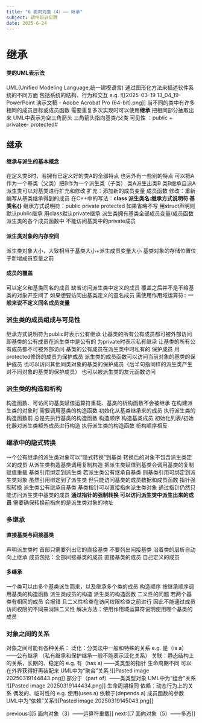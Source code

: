 ```yaml
---
title: "6 面向对象（4）—— 继承"
subject: 软件设计实践
date: 2025-6-24
---
```

# 继承
#### 类的UML表示法
UML(Unified Modeling Language,统一建模语言)
通过图形化方法来描述软件系统的不同方面 包括系统的结构、行为和交互
e.g. ![[2025-03-19 13_04_19-PowerPoint 演示文稿 - Adobe Acrobat Pro (64-bit).png]]
当不同的类中有许多相同的成员目标或成员函数 需要重复多次实现时可以使用**继承**
把相同部分抽取出来
UML中表示为空三角箭头 三角箭头指向基类/父类
可见性 ：public +  privatee-  protected#
## 继承
#### 继承与派生的基本概念
在定义类B时，若拥有已定义好的类A的全部特点 也另外有一些别的特点 可以把A作为一个基类（父类）把B作为一个派生类（子类）
	类A派生出类B
	类B继承自派A
派生类可以对基类进行扩充和修改
	扩充：添加新的成员变量 成员函数
	修改：重新编写从基类继承得到的成员
在C++中的写法：**class 派生类名:继承方式说明符 基类名{}**
继承方式说明符：public private protected
如果省略不写 用struct声明则默认public继承 用class默认private继承
派生类拥有基类全部成员变量/成员函数
派生类的各个成员函数中 不能访问基类中的private成员
#### 派生类对象的内存空间
派生类对象大小，大致相当于基类大小+派生成员变量大小
基类对象的存储位置位于新增成员变量之前
#### 成员的覆盖
可以定义和基类同名的成员 缺省访问派生类中定义的成员
覆盖之后并不是不给基类的对象开空间了 
如果想要访问由基类定义的童名成员 需使用作用域运算符::
**一般来说不定义同名成员变量**
### 派生类的成员组成与可见性
继承方式说明符为public时表示公有继承
让基类的所有公有成员都可被外部访问 即基类的公有成员在派生类中是公有的
为private时表示私有继承
让基类的所有公有成员都不可被外部访问 基类的公有成员在派生类中时私有的
保护成员
	用protected修饰的成员为保护成员
	派生类的成员函数可以访问当前对象的基类的保护成员 也可以访问其他同类对象的基类的保护成员（后半句指同样的派生类产生对不同对象的基类的保护成员）
	也可以被派生类的友元函数访问
### 派生类的构造和析构
构造函数、可访问的基类赋值运算符重载、基类的析构函数不会被继承
在构建派生类的对象时 需要调用基类的构造函数
	初始化从基类继承来的成员
	执行派生类的构造函数前 总是先执行基类的构造函数
构造顺序
	构造基类成员
	初始化列表/初始化器对派生类额外成员进行构造
	执行派生类的构造函数
析构顺序相反
### 继承中的隐式转换
一个公有继承的派生类对象可以“隐式转换”到基类
	转换后的对象不包含派生类定义的成员
	从派生类构造基类调用复制构造
	把派生类赋值到基类会调用基类的复制赋值重载
基类引用绑定到派生类
	若派生类公有继承自基类 则基类引用可绑定到派生类对象
	虽然引用绑定到了派生类 但只能访问基类的成员数据和成员函数
指针强制转换
	派生类公有继承自基类 基类指针可以直接指向派生类对象
	通过指针仍然只能访问派生类中基类的成员
	**通过指针的强制转换 可以访问派生类中派生出来的成员**
		需要确保转换前指向的是派生类对象的地址
### 多继承
#### 直接基类与间接基类
声明派生类时 首部只需要列出它的直接基类
	不要列出间接基类
	沿着类的层析自动向上继承
	成员包括：全部间接基类的成员 直接基类的成员 自己定义的成员
#### 多继承
一个类可以由多个基类派生而来，以及继承多个类的成员
构造顺序
	按继承顺序调用基类的构造函数
	派生类成员的构造
	派生类的构造函数
二义性的问题
	若两个基类有相同的成员 会报错
	且二义性检查在访问权限检查之前进行 因此不能通过成员访问权限的不同来消除二义性
	解决方法：使用作用域运算符说明使用哪个基类的成员
### 对象之间的关系
对象之间可能有各种关系：
	泛化：分类法中一般和特殊的关系
		e.g. 是（is a）——公有继承 （私有继承和保护继承一般不能表示泛化关系）
	关联：静态结构上的关系，长期的、稳定的
		e.g. 有（has a) ——类类型的指针 
			生命周期不同 可以在外界获得好再装配来
			UML中为“聚合”关系 ![[Pasted image 20250319144843.png]]
		部分于（part of）——类类型对象
			 UML中为“组合”关系 ![[Pasted image 20250319144434.png]]
			 生命周期相同
	依赖：动态行为上的关系 偶发的、临时性的
		e.g. 使用(uses a) 依赖于(depends a)
			成员函数的参数
			UML中为“依赖”关系![[Pasted image 20250319145043.png]]

previous:[[5 面向对象（3）——运算符重载]]
next:[[7 面向对象（5）——多态]]